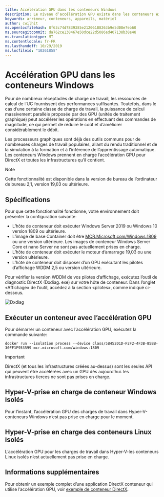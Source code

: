 ```yaml
---
title: Accélération GPU dans les conteneurs Windows
description: Le niveau d’accélération GPU existe dans les conteneurs Windows
keywords: arrimeur, conteneurs, appareils, matériel
author: cwilhit
ms.openlocfilehash: 8f63c74d7839385e21206188263b9e5d08e7eb60
ms.sourcegitcommit: da762ce138467e50dce22d5086ad407138b38e48
ms.translationtype: MT
ms.contentlocale: fr-FR
ms.lasthandoff: 10/29/2019
ms.locfileid: "10261858"
---
```

# <a name="gpu-acceleration-in-windows-containers"></a>Accélération GPU dans les conteneurs Windows

Pour de nombreux réceptacles de charge de travail, les ressources de calcul de l’UC fournissent des performances suffisantes. Toutefois, dans le cas d’une certaine classe de charge de travail, la puissance de calcul massivement parallèle proposée par des GPU (unités de traitement graphique) peut accélérer les opérations en effectuant des commandes de magnitude, ce qui permet de réduire le coût et d’améliorer considérablement le débit.

Les processeurs graphiques sont déjà des outils communs pour de nombreuses charges de travail populaires, allant du rendu traditionnel et de la simulation à la formation et à l’inférence de l’apprentissage automatique. Les conteneurs Windows prennent en charge l’accélération GPU pour DirectX et toutes les infrastructures qu’il contient.

> [!NOTE]
> Cette fonctionnalité est disponible dans la version de bureau de l’ordinateur de bureau 2,1, version 19,03 ou ultérieure.

## <a name="requirements"></a>Spécifications

Pour que cette fonctionnalité fonctionne, votre environnement doit présenter la configuration suivante:

- L’hôte de conteneur doit exécuter Windows Server 2019 ou Windows 10 version 1809 ou ultérieure.
- L’image de base Container doit être [MCR.Microsoft.com/Windows:1809](https://hub.docker.com/_/microsoft-windows) ou une version ultérieure. Les images de conteneur Windows Server Core et nano Server ne sont pas actuellement prises en charge.
- L’hôte de conteneur doit exécuter le moteur d’amarrage 19,03 ou une version ultérieure.
- L’hôte de conteneur doit disposer d’un GPU exécutant les pilotes d’affichage WDDM 2,5 ou version ultérieure.

Pour vérifier la version WDDM de vos pilotes d’affichage, exécutez l’outil de diagnostic DirectX (Dxdiag. exe) sur votre hôte de conteneur. Dans l’onglet «Affichage» de l’outil, accédez à la section «pilotes», comme indiqué ci-dessous.

![Dxdiag](media/dxdiag.png)

## <a name="run-a-container-with-gpu-acceleration"></a>Exécuter un conteneur avec l’accélération GPU

Pour démarrer un conteneur avec l’accélération GPU, exécutez la commande suivante:

```shell
docker run --isolation process --device class/5B45201D-F2F2-4F3B-85BB-30FF1F953599 mcr.microsoft.com/windows:1809
```

> [!IMPORTANT]
> DirectX (et tous les infrastructures créées au-dessus) sont les seules API qui peuvent être accélérées avec un GPU dès aujourd’hui. les infrastructures tierces ne sont pas prises en charge.

## <a name="hyper-v-isolated-windows-container-support"></a>Hyper-V-prise en charge de conteneur Windows isolés

Pour l’instant, l’accélération GPU des charges de travail dans Hyper-V-conteneurs Windows n’est pas prise en charge pour le moment.

## <a name="hyper-v-isolated-linux-container-support"></a>Hyper-V-prise en charge des conteneurs Linux isolés

L’accélération GPU pour les charges de travail dans Hyper-V-les conteneurs Linux isolés n’est actuellement pas prise en charge.

## <a name="more-information"></a>Informations supplémentaires

Pour obtenir un exemple complet d’une application DirectX conteneur qui utilise l’accélération GPU, voir [exemple de conteneur DirectX](https://github.com/MicrosoftDocs/Virtualization-Documentation/tree/master/windows-container-samples/directx).
